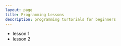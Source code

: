 ```yaml
---
layout: page
title: Programming Lessons
description: programming turtorials for beginners
---
```


* lesson 1
* lesson 2


